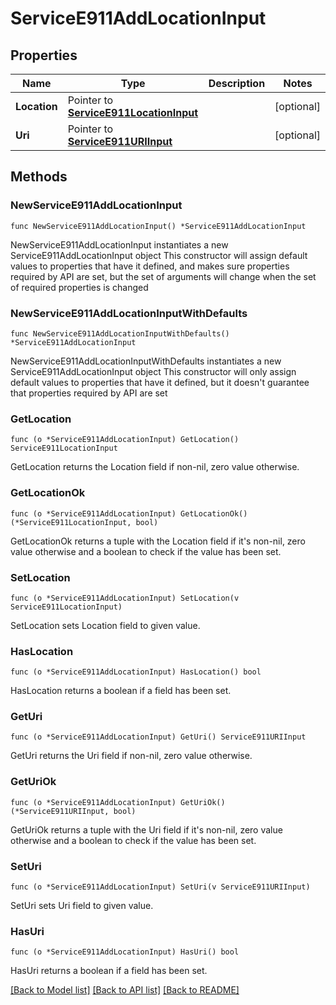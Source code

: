 # ServiceE911AddLocationInput

## Properties

Name | Type | Description | Notes
------------ | ------------- | ------------- | -------------
**Location** | Pointer to [**ServiceE911LocationInput**](ServiceE911LocationInput.md) |  | [optional] 
**Uri** | Pointer to [**ServiceE911URIInput**](ServiceE911URIInput.md) |  | [optional] 

## Methods

### NewServiceE911AddLocationInput

`func NewServiceE911AddLocationInput() *ServiceE911AddLocationInput`

NewServiceE911AddLocationInput instantiates a new ServiceE911AddLocationInput object
This constructor will assign default values to properties that have it defined,
and makes sure properties required by API are set, but the set of arguments
will change when the set of required properties is changed

### NewServiceE911AddLocationInputWithDefaults

`func NewServiceE911AddLocationInputWithDefaults() *ServiceE911AddLocationInput`

NewServiceE911AddLocationInputWithDefaults instantiates a new ServiceE911AddLocationInput object
This constructor will only assign default values to properties that have it defined,
but it doesn't guarantee that properties required by API are set

### GetLocation

`func (o *ServiceE911AddLocationInput) GetLocation() ServiceE911LocationInput`

GetLocation returns the Location field if non-nil, zero value otherwise.

### GetLocationOk

`func (o *ServiceE911AddLocationInput) GetLocationOk() (*ServiceE911LocationInput, bool)`

GetLocationOk returns a tuple with the Location field if it's non-nil, zero value otherwise
and a boolean to check if the value has been set.

### SetLocation

`func (o *ServiceE911AddLocationInput) SetLocation(v ServiceE911LocationInput)`

SetLocation sets Location field to given value.

### HasLocation

`func (o *ServiceE911AddLocationInput) HasLocation() bool`

HasLocation returns a boolean if a field has been set.

### GetUri

`func (o *ServiceE911AddLocationInput) GetUri() ServiceE911URIInput`

GetUri returns the Uri field if non-nil, zero value otherwise.

### GetUriOk

`func (o *ServiceE911AddLocationInput) GetUriOk() (*ServiceE911URIInput, bool)`

GetUriOk returns a tuple with the Uri field if it's non-nil, zero value otherwise
and a boolean to check if the value has been set.

### SetUri

`func (o *ServiceE911AddLocationInput) SetUri(v ServiceE911URIInput)`

SetUri sets Uri field to given value.

### HasUri

`func (o *ServiceE911AddLocationInput) HasUri() bool`

HasUri returns a boolean if a field has been set.


[[Back to Model list]](../README.md#documentation-for-models) [[Back to API list]](../README.md#documentation-for-api-endpoints) [[Back to README]](../README.md)


